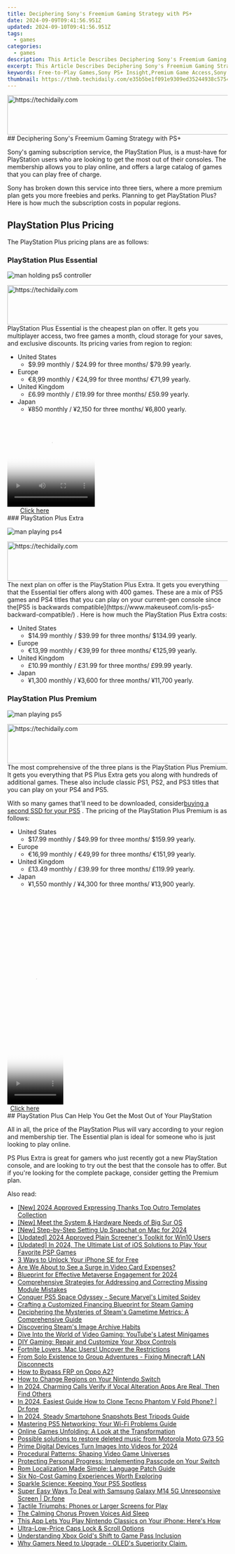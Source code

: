 ```yaml
---
title: Deciphering Sony's Freemium Gaming Strategy with PS+
date: 2024-09-09T09:41:56.951Z
updated: 2024-09-10T09:41:56.951Z
tags:
  - games
categories:
  - games
description: This Article Describes Deciphering Sony's Freemium Gaming Strategy with PS+
excerpt: This Article Describes Deciphering Sony's Freemium Gaming Strategy with PS+
keywords: Free-to-Play Games,Sony PS+ Insight,Premium Game Access,Sony Gaming Model,Digital Gaming Subscription,PlayStation Freemium,Strategic Gaming Plans
thumbnail: https://thmb.techidaily.com/e35b5be1f091e9309ed35244938c575401125e5d762e94ab1bade24154e68d3e.jpg
---
```


<!-- affiliate ads begin -->
<a href="https://appsumo.8odi.net/c/5597632/2132160/7443" target="_top" id="2132160">
  <img src="//a.impactradius-go.com/display-ad/7443-2132160" border="0" alt="https://techidaily.com" width="600" height="90"/>
</a>
<img height="0" width="0" src="https://appsumo.8odi.net/i/5597632/2132160/7443" style="position:absolute;visibility:hidden;" border="0" />
<!-- affiliate ads end -->
## Deciphering Sony's Freemium Gaming Strategy with PS+

 Sony's gaming subscription service, the PlayStation Plus, is a must-have for PlayStation users who are looking to get the most out of their consoles. The membership allows you to play online, and offers a large catalog of games that you can play free of charge.

 Sony has broken down this service into three tiers, where a more premium plan gets you more freebies and perks. Planning to get PlayStation Plus? Here is how much the subscription costs in popular regions.

## PlayStation Plus Pricing

The PlayStation Plus pricing plans are as follows:

### PlayStation Plus Essential

![man holding ps5 controller](https://static1.makeuseofimages.com/wordpress/wp-content/uploads/2023/09/man-holding-ps5-controller.jpg)

<!-- affiliate ads begin -->
<a href="https://ephamedtechinc.pxf.io/c/5597632/2136615/26400" target="_top" id="2136615">
  <img src="//a.impactradius-go.com/display-ad/26400-2136615" border="0" alt="https://techidaily.com" width="728" height="90"/>
</a>
<img height="0" width="0" src="https://ephamedtechinc.pxf.io/i/5597632/2136615/26400" style="position:absolute;visibility:hidden;" border="0" />
<!-- affiliate ads end -->
 PlayStation Plus Essential is the cheapest plan on offer. It gets you multiplayer access, two free games a month, cloud storage for your saves, and exclusive discounts. Its pricing varies from region to region:

* United States  
  * $9.99 monthly / $24.99 for three months/ $79.99 yearly.
* Europe  
  * €8,99 monthly / €24,99 for three months/ €71,99 yearly.
* United Kingdom  
  * £6.99 monthly / £19.99 for three months/ £59.99 yearly.
* Japan  
  * ¥850 monthly / ¥2,150 for three months/ ¥6,800 yearly.

<!-- affiliate ads begin -->
<span id="1304648">
					<video width="200" height="200" style="cursor:pointer"
           poster="//a.impactradius-go.com/display-clicktoplayimage/1304648.png"
           onclick="if(!this.playClicked){this.play();this.setAttribute('controls',true);this.playClicked=true;}">
	   <source src="//a.impactradius-go.com/display-ad/15852-1304648">
	   <img src="//a.impactradius-go.com/display-clicktoplayimage/1304648.png" style="border: none; height: 100%; width: 100%; object-fit: contain">
	</video>
	<div style="width:125px;text-align:center"><a href="javascript:window.open(decodeURIComponent('https%3A%2F%2Fthefitville.pxf.io%2Fc%2F5597632%2F1304648%2F15852'), '_blank');void(0);">Click here</a></div>
</span>
<img height="0" width="0" src="https://imp.pxf.io/i/5597632/1304648/15852" style="position:absolute;visibility:hidden;" border="0" />
<!-- affiliate ads end -->
### PlayStation Plus Extra

![man playing ps4](https://static1.makeuseofimages.com/wordpress/wp-content/uploads/2023/09/man-playing-ps4.jpg)

<!-- affiliate ads begin -->
<a href="https://wigfever.sjv.io/c/5597632/2014859/22899" target="_top" id="2014859">
  <img src="//a.impactradius-go.com/display-ad/22899-2014859" border="0" alt="https://techidaily.com" width="728" height="90"/>
</a>
<img height="0" width="0" src="https://wigfever.sjv.io/i/5597632/2014859/22899" style="position:absolute;visibility:hidden;" border="0" />
<!-- affiliate ads end -->
 The next plan on offer is the PlayStation Plus Extra. It gets you everything that the Essential tier offers along with 400 games. These are a mix of PS5 games and PS4 titles that you can play on your current-gen console since the[PS5 is backwards compatible](https://www.makeuseof.com/is-ps5-backward-compatible/) . Here is how much the PlayStation Plus Extra costs:

* United States  
  * $14.99 monthly / $39.99 for three months/ $134.99 yearly.
* Europe  
  * €13,99 monthly / €39,99 for three months/ €125,99 yearly.
* United Kingdom  
  * £10.99 monthly / £31.99 for three months/ £99.99 yearly.
* Japan  
  * ¥1,300 monthly / ¥3,600 for three months/ ¥11,700 yearly.

### PlayStation Plus Premium

![man playing ps5](https://static1.makeuseofimages.com/wordpress/wp-content/uploads/2023/09/man-playing-ps5.jpg)

<!-- affiliate ads begin -->
<a href="https://wigfever.sjv.io/c/5597632/2014849/22899" target="_top" id="2014849">
  <img src="//a.impactradius-go.com/display-ad/22899-2014849" border="0" alt="https://techidaily.com" width="728" height="90"/>
</a>
<img height="0" width="0" src="https://wigfever.sjv.io/i/5597632/2014849/22899" style="position:absolute;visibility:hidden;" border="0" />
<!-- affiliate ads end -->
 The most comprehensive of the three plans is the PlayStation Plus Premium. It gets you everything that PS Plus Extra gets you along with hundreds of additional games. These also include classic PS1, PS2, and PS3 titles that you can play on your PS4 and PS5.

 With so many games that'll need to be downloaded, consider[buying a second SSD for your PS5](https://www.makeuseof.com/you-should-buy-a-second-ps5-ssd-reasons-why/) . The pricing of the PlayStation Plus Premium is as follows:

* United States  
  * $17.99 monthly / $49.99 for three months/ $159.99 yearly.
* Europe  
  * €16,99 monthly / €49,99 for three months/ €151,99 yearly.
* United Kingdom  
  * £13.49 monthly / £39.99 for three months/ £119.99 yearly.
* Japan  
  * ¥1,550 monthly / ¥4,300 for three months/ ¥13,900 yearly.

<!-- affiliate ads begin -->
<span id="1977028">
					<video width="128" height="480" style="cursor:pointer"
           poster="//a.impactradius-go.com/display-clicktoplayimage/1977028.png"
           onclick="if(!this.playClicked){this.play();this.setAttribute('controls',true);this.playClicked=true;}">
	   <source src="//a.impactradius-go.com/display-ad/22993-1977028">
	   <img src="//a.impactradius-go.com/display-clicktoplayimage/1977028.png" style="border: none; height: 100%; width: 100%; object-fit: contain">
	</video>
	<div style="width:80px;text-align:center"><a href="javascript:window.open(decodeURIComponent('https%3A%2F%2Fhomestyler.sjv.io%2Fc%2F5597632%2F1977028%2F22993'), '_blank');void(0);">Click here</a></div>
</span>
<img height="0" width="0" src="https://imp.pxf.io/i/5597632/1977028/22993" style="position:absolute;visibility:hidden;" border="0" />
<!-- affiliate ads end -->
## PlayStation Plus Can Help You Get the Most Out of Your PlayStation

 All in all, the price of the PlayStation Plus will vary according to your region and membership tier. The Essential plan is ideal for someone who is just looking to play online.

 PS Plus Extra is great for gamers who just recently got a new PlayStation console, and are looking to try out the best that the console has to offer. But if you're looking for the complete package, consider getting the Premium plan.


<ins class="adsbygoogle"
     style="display:block"
     data-ad-format="autorelaxed"
     data-ad-client="ca-pub-7571918770474297"
     data-ad-slot="1223367746"></ins>



<ins class="adsbygoogle"
     style="display:block"
     data-ad-client="ca-pub-7571918770474297"
     data-ad-slot="8358498916"
     data-ad-format="auto"
     data-full-width-responsive="true"></ins>

<span class="atpl-alsoreadstyle">Also read:</span>
<div><ul>
<li><a href="https://fox-info.techidaily.com/new-2024-approved-expressing-thanks-top-outro-templates-collection/"><u>[New] 2024 Approved Expressing Thanks Top Outro Templates Collection</u></a></li>
<li><a href="https://extra-support.techidaily.com/new-meet-the-system-and-hardware-needs-of-big-sur-os/"><u>[New] Meet the System & Hardware Needs of Big Sur OS</u></a></li>
<li><a href="https://snapchat-videos.techidaily.com/new-step-by-step-setting-up-snapchat-on-mac-for-2024/"><u>[New] Step-by-Step Setting Up Snapchat on Mac for 2024</u></a></li>
<li><a href="https://screen-recording.techidaily.com/updated-2024-approved-plain-screeners-toolkit-for-win10-users/"><u>[Updated] 2024 Approved Plain Screener's Toolkit for Win10 Users</u></a></li>
<li><a href="https://digital-screen-recording.techidaily.com/updated-in-2024-the-ultimate-list-of-ios-solutions-to-play-your-favorite-psp-games/"><u>[Updated] In 2024, The Ultimate List of iOS Solutions to Play Your Favorite PSP Games</u></a></li>
<li><a href="https://sim-unlock.techidaily.com/3-ways-to-unlock-your-iphone-se-for-free-by-drfone-ios/"><u>3 Ways to Unlock Your iPhone SE for Free</u></a></li>
<li><a href="https://games-able.techidaily.com/are-we-about-to-see-a-surge-in-video-card-expenses/"><u>Are We About to See a Surge in Video Card Expenses?</u></a></li>
<li><a href="https://extra-information.techidaily.com/blueprint-for-effective-metaverse-engagement-for-2024/"><u>Blueprint for Effective Metaverse Engagement for 2024</u></a></li>
<li><a href="https://tech-recovery.techidaily.com/comprehensive-strategies-for-addressing-and-correcting-missing-module-mistakes/"><u>Comprehensive Strategies for Addressing and Correcting Missing Module Mistakes</u></a></li>
<li><a href="https://games-able.techidaily.com/conquer-ps5-space-odyssey-secure-marvels-limited-spidey/"><u>Conquer PS5 Space Odyssey - Secure Marvel's Limited Spidey</u></a></li>
<li><a href="https://games-able.techidaily.com/crafting-a-customized-financing-blueprint-for-steam-gaming/"><u>Crafting a Customized Financing Blueprint for Steam Gaming</u></a></li>
<li><a href="https://games-able.techidaily.com/deciphering-the-mysteries-of-steams-gametime-metrics-a-comprehensive-guide/"><u>Deciphering the Mysteries of Steam's Gametime Metrics: A Comprehensive Guide</u></a></li>
<li><a href="https://games-able.techidaily.com/discovering-steams-image-archive-habits/"><u>Discovering Steam's Image Archive Habits</u></a></li>
<li><a href="https://games-able.techidaily.com/dive-into-the-world-of-video-gaming-youtubes-latest-minigames/"><u>Dive Into the World of Video Gaming: YouTube's Latest Minigames</u></a></li>
<li><a href="https://games-able.techidaily.com/diy-gaming-repair-and-customize-your-xbox-controls/"><u>DIY Gaming: Repair and Customize Your Xbox Controls</u></a></li>
<li><a href="https://games-able.techidaily.com/fortnite-lovers-mac-users-uncover-the-restrictions/"><u>Fortnite Lovers, Mac Users! Uncover the Restrictions</u></a></li>
<li><a href="https://games-able.techidaily.com/from-solo-existence-to-group-adventures-fixing-minecraft-lan-disconnects/"><u>From Solo Existence to Group Adventures - Fixing Minecraft LAN Disconnects</u></a></li>
<li><a href="https://android-frp.techidaily.com/how-to-bypass-frp-on-oppo-a2-by-drfone-android/"><u>How to Bypass FRP on Oppo A2?</u></a></li>
<li><a href="https://games-able.techidaily.com/how-to-change-regions-on-your-nintendo-switch/"><u>How to Change Regions on Your Nintendo Switch</u></a></li>
<li><a href="https://extra-hints.techidaily.com/in-2024-charming-calls-verify-if-vocal-alteration-apps-are-real-then-find-others/"><u>In 2024, Charming Calls Verify if Vocal Alteration Apps Are Real, Then Find Others</u></a></li>
<li><a href="https://android-transfer.techidaily.com/in-2024-easiest-guide-how-to-clone-tecno-phantom-v-fold-phone-drfone-by-drfone-transfer-from-android-transfer-from-android/"><u>In 2024, Easiest Guide How to Clone Tecno Phantom V Fold Phone? | Dr.fone</u></a></li>
<li><a href="https://extra-approaches.techidaily.com/in-2024-steady-smartphone-snapshots-best-tripods-guide/"><u>In 2024, Steady Smartphone Snapshots Best Tripods Guide</u></a></li>
<li><a href="https://games-able.techidaily.com/mastering-ps5-networking-your-wi-fi-problems-guide/"><u>Mastering PS5 Networking: Your Wi-Fi Problems Guide</u></a></li>
<li><a href="https://games-able.techidaily.com/online-games-unfolding-a-look-at-the-transformation/"><u>Online Games Unfolding: A Look at the Transformation</u></a></li>
<li><a href="https://review-topics.techidaily.com/possible-solutions-to-restore-deleted-music-from-motorola-moto-g73-5g-by-fonelab-android-recover-music/"><u>Possible solutions to restore deleted music from Motorola Moto G73 5G</u></a></li>
<li><a href="https://extra-approaches.techidaily.com/prime-digital-devices-turn-images-into-videos-for-2024/"><u>Prime Digital Devices Turn Images Into Videos for 2024</u></a></li>
<li><a href="https://games-able.techidaily.com/procedural-patterns-shaping-video-game-universes/"><u>Procedural Patterns: Shaping Video Game Universes</u></a></li>
<li><a href="https://games-able.techidaily.com/protecting-personal-progress-implementing-passcode-on-your-switch/"><u>Protecting Personal Progress: Implementing Passcode on Your Switch</u></a></li>
<li><a href="https://games-able.techidaily.com/rom-localization-made-simple-language-patch-guide/"><u>Rom Localization Made Simple: Language Patch Guide</u></a></li>
<li><a href="https://games-able.techidaily.com/six-no-cost-gaming-experiences-worth-exploring/"><u>Six No-Cost Gaming Experiences Worth Exploring</u></a></li>
<li><a href="https://games-able.techidaily.com/sparkle-science-keeping-your-ps5-spotless/"><u>Sparkle Science: Keeping Your PS5 Spotless</u></a></li>
<li><a href="https://howto.techidaily.com/super-easy-ways-to-deal-with-samsung-galaxy-m14-5g-unresponsive-screen-drfone-by-drfone-fix-android-problems-fix-android-problems/"><u>Super Easy Ways To Deal with Samsung Galaxy M14 5G Unresponsive Screen | Dr.fone</u></a></li>
<li><a href="https://games-able.techidaily.com/tactile-triumphs-phones-or-larger-screens-for-play/"><u>Tactile Triumphs: Phones or Larger Screens for Play</u></a></li>
<li><a href="https://extra-tips.techidaily.com/the-calming-chorus-proven-voices-aid-sleep/"><u>The Calming Chorus Proven Voices Aid Sleep</u></a></li>
<li><a href="https://games-able.techidaily.com/this-app-lets-you-play-nintendo-classics-on-your-iphone-heres-how/"><u>This App Lets You Play Nintendo Classics on Your iPhone: Here's How</u></a></li>
<li><a href="https://games-able.techidaily.com/ultra-low-price-caps-lock-and-scroll-options/"><u>Ultra-Low-Price Caps Lock & Scroll Options</u></a></li>
<li><a href="https://games-able.techidaily.com/understanding-xbox-golds-shift-to-game-pass-inclusion/"><u>Understanding Xbox Gold's Shift to Game Pass Inclusion</u></a></li>
<li><a href="https://games-able.techidaily.com/why-gamers-need-to-upgrade-oleds-superiority-claim/"><u>Why Gamers Need to Upgrade - OLED's Superiority Claim.</u></a></li>
</ul></div>
